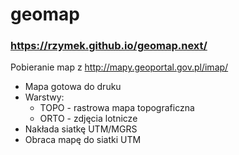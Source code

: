 # geomap

### https://rzymek.github.io/geomap.next/

Pobieranie map z http://mapy.geoportal.gov.pl/imap/

* Mapa gotowa do druku
* Warstwy:
    * TOPO - rastrowa mapa topograficzna
    * ORTO - zdjęcia lotnicze
* Nakłada siatkę UTM/MGRS
* Obraca mapę do siatki UTM